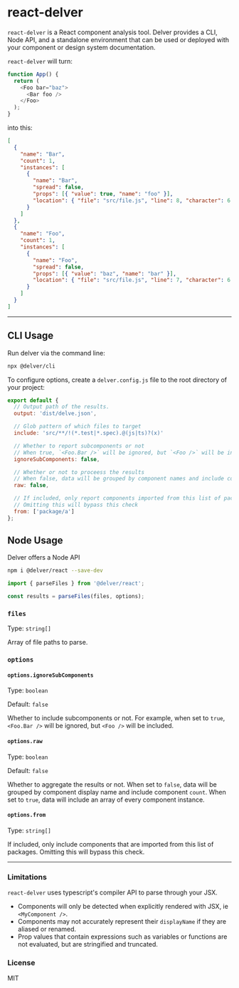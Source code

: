 # react-delver

`react-delver` is a React component analysis tool. Delver provides a CLI, Node API, and a standalone environment that can be used or deployed with your component or design system documentation.

`react-delver` will turn:

```js
function App() {
  return (
    <Foo bar="baz">
      <Bar foo />
    </Foo>
  );
}
```

into this:

```json
[
  {
    "name": "Bar",
    "count": 1,
    "instances": [
      {
        "name": "Bar",
        "spread": false,
        "props": [{ "value": true, "name": "foo" }],
        "location": { "file": "src/file.js", "line": 8, "character": 6 }
      }
    ]
  },
  {
    "name": "Foo",
    "count": 1,
    "instances": [
      {
        "name": "Foo",
        "spread": false,
        "props": [{ "value": "baz", "name": "bar" }],
        "location": { "file": "src/file.js", "line": 7, "character": 6 }
      }
    ]
  }
]
```

---

## CLI Usage

Run delver via the command line:

```bash
npx @delver/cli
```

To configure options, create a `delver.config.js` file to the root directory of your project:

```js
export default {
  // Output path of the results.
  output: 'dist/delve.json',

  // Glob pattern of which files to target
  include: 'src/**/!(*.test|*.spec).@(js|ts)?(x)'

  // Whether to report subcomponents or not
  // When true, `<Foo.Bar />` will be ignored, but `<Foo />` will be included
  ignoreSubComponents: false,

  // Whether or not to proceess the results
  // When false, data will be grouped by component names and include counts
  raw: false,

  // If included, only report components imported from this list of packages
  // Omitting this will bypass this check
  from: ['package/a']
};
```

## Node Usage

Delver offers a Node API

```bash
npm i @delver/react --save-dev
```

```js
import { parseFiles } from '@delver/react';

const results = parseFiles(files, options);
```

### `files`

Type: `string[]`

Array of file paths to parse.

### `options`

#### `options.ignoreSubComponents`

Type: `boolean`

Default: `false`

Whether to include subcomponents or not. For example, when set to `true`, `<Foo.Bar />` will be ignored, but `<Foo />` will be included.

#### `options.raw`

Type: `boolean`

Default: `false`

Whether to aggregate the results or not. When set to `false`, data will be grouped by component display name and include component `count`. When set to `true`, data will include an array of every component instance.

#### `options.from`

Type: `string[]`

If included, only include components that are imported from this list of packages. Omitting this will bypass this check.

---

### Limitations

`react-delver` uses typescript's compiler API to parse through your JSX.

- Components will only be detected when explicitly rendered with JSX, ie `<MyComponent />`.
- Components may not accurately represent their `displayName` if they are aliased or renamed.
- Prop values that contain expressions such as variables or functions are not evaluated, but are stringified and truncated.

### License

MIT
